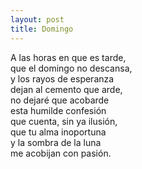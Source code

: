 ```yaml
---
layout: post
title: Domingo
---
```


A las horas en que es tarde,\
que el domingo no descansa,\
y los rayos de esperanza\
dejan al cemento que arde,\
no dejaré que acobarde\
esta humilde confesión\
que cuenta, sin ya ilusión,\
que tu alma inoportuna\
y la sombra de la luna\
me acobijan con pasión.
